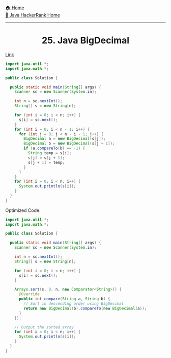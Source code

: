 [🏠 Home](../../../../README.md) <br/>
[🍵 Java HackerRank Home](../Java-HackerRank.md)

<hr/>

<h1 style="text-align: center">25. Java BigDecimal</h1>

[Link](https://www.hackerrank.com/challenges/java-bigdecimal/problem)

```java
import java.util.*;
import java.math.*;

public class Solution {

  public static void main(String[] args) {
    Scanner sc = new Scanner(System.in);

    int n = sc.nextInt();
    String[] s = new String[n];

    for (int i = 0; i < n; i++) {
      s[i] = sc.next();
    }
    for (int i = 0; i < n - 1; i++) {
      for (int j = 0; j < n - i - 1; j++) {
        BigDecimal a = new BigDecimal(s[j]);
        BigDecimal b = new BigDecimal(s[j + 1]);
        if (a.compareTo(b) == -1) {
          String temp = s[j];
          s[j] = s[j + 1];
          s[j + 1] = temp;
        }
      }
    }
    for (int i = 0; i < n; i++) {
      System.out.println(s[i]);
    }
  }
}
```

Optimized Code:

```java
import java.util.*;
import java.math.*;

public class Solution {

  public static void main(String[] args) {
    Scanner sc = new Scanner(System.in);

    int n = sc.nextInt();
    String[] s = new String[n];

    for (int i = 0; i < n; i++) {
      s[i] = sc.next();
    }

    Arrays.sort(s, 0, n, new Comparator<String>() {
      @Override
      public int compare(String a, String b) {
        // Sort in descending order using BigDecimal
        return new BigDecimal(b).compareTo(new BigDecimal(a));
      }
    });

    // Output the sorted array
    for (int i = 0; i < n; i++) {
      System.out.println(s[i]);
    }
  }
}
```